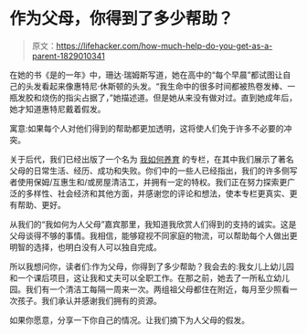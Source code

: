 # 作为父母，你得到了多少帮助？

> 原文：<https://lifehacker.com/how-much-help-do-you-get-as-a-parent-1829010341>

在她的书《是的一年》中，珊达·瑞姆斯写道，她在高中的“每个早晨”都试图让自己的头发看起来像惠特尼·休斯顿的头发。“我生命中的很多时间都被热卷发棒、一瓶发胶和烧伤的指尖占据了，”她描述道。但是她从来没有做对过。直到她成年后，她才知道惠特尼戴着假发。



寓意:如果每个人对他们得到的帮助都更加透明，这将使人们免于许多不必要的冲突。

关于后代，我们已经出版了一个名为 [我如何养育](https://lifehacker.com/c/how-i-parent) 的专栏，在其中我们展示了著名父母的日常生活、经历、成功和失败。你们中的一些人已经指出，我们的许多侧写者使用保姆/互惠生和/或房屋清洁工，并拥有一定的特权。我们正在努力探索更广泛的多样性、社会经济和其他方面，并感谢您的评论和想法，使本专栏更真实、更有帮助、更好。

从我们的“我如何为人父母”嘉宾那里，我知道我欣赏人们得到的支持的诚实。这是父母谈得不够的事情。我相信，能够窥视不同家庭的物流，可以帮助每个人做出更明智的选择，也明白没有人可以独自完成。

所以我想问你，读者们:作为父母，你得到了多少帮助？我会去的:我女儿上幼儿园和一个课后项目，这让我和丈夫可以全职工作。在那之前，她去了一所私立幼儿园。我们有一个清洁工每隔一周来一次。两组祖父母都住在附近，每月至少照看一次孩子。我们承认并感谢我们拥有的资源。

如果你愿意，分享一下你自己的情况。让我们摘下为人父母的假发。
